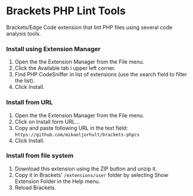 # Brackets PHP Lint Tools

Brackets/Edge Code extension that lint PHP files using several code analysis tools.


### Install using Extension Manager

1. Open the the Extension Manager from the File menu.
2. Click the Available tab i upper left corner.
3. Find PHP CodeSniffer in list of extensions (use the search field to filter the list).
4. Click Install.

### Install from URL

1. Open the the Extension Manager from the File menu.
2. Click on Install form URL...
3. Copy and paste following URL in the text field: `https://github.com/mikaeljorhult/brackets-phpcs`
4. Click Install.

### Install from file system

1. Download this extension using the ZIP button and unzip it.
2. Copy it in Brackets' `/extensions/user` folder by selecting Show Extension Folder in the Help menu. 
3. Reload Brackets.
